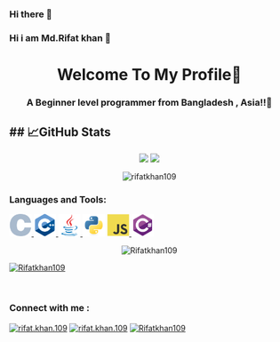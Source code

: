 ### Hi there 👋

### Hi i am  Md.Rifat khan  🥰  

<h1 align="center"> Welcome To My Profile🎉 </h1>
<h3 align="center">A Beginner level programmer  from Bangladesh , Asia!!🥸</h3>
     

<!-- <p align="center"><a href="https://git.io/typing-svg"><img src="https://readme-typing-svg.demolab.com?font=Fira+Code&weight=600&size=25&pause=1000&color=F71D35&center=true&width=500&height=60&lines=Learning+web+development;3%2B+years+coding+experience+....;I+am+a+Computer+Science+Engineer" alt="Typing SVG" /></a> </p> -->


<h2>## 📈GitHub Stats</h2>
<p align="center">
<img height="180em" src="https://github-readme-stats.vercel.app/api?username=rifatkhan109&show_icons=true&hide_border=true&&count_private=true&include_all_commits=true"/>
  <img height="180em" src="https://github-readme-stats.vercel.app/api/top-langs/?username=rifatkhan109&exclude_repo=KNN-Image-Classification&show_icons=true&hide_border=true&layout=compact&langs_count=10"/>
</p> 
<p align="center" align="left" > <img width="45%" src="https://github-readme-streak-stats.herokuapp.com/?user=rifatkhan109&" alt="rifatkhan109" /> </p>


<h3 align="left">Languages and Tools:</h3>
<p align="left"> <a href="https://www.cprogramming.com/" target="_blank" rel="noreferrer"> <img src="https://raw.githubusercontent.com/devicons/devicon/master/icons/c/c-original.svg" alt="c" width="40" height="40"/> </a> <a href="https://www.w3schools.com/cpp/" target="_blank" rel="noreferrer"> <img src="https://raw.githubusercontent.com/devicons/devicon/master/icons/cplusplus/cplusplus-original.svg" alt="cplusplus" width="40" height="40"/> </a> <a href="https://www.w3schools.com/cs/" target="_blank" rel="noreferrer"> </a> <a href="https://www.java.com" target="_blank" rel="noreferrer"> <img src="https://raw.githubusercontent.com/devicons/devicon/master/icons/java/java-original.svg" alt="java" width="40" height="40"/> <a href="https://www.python.org" target="_blank" rel="noreferrer"> <img src="https://raw.githubusercontent.com/devicons/devicon/master/icons/python/python-original.svg" alt="python" width="40" height="40"/></a> <a href="https://developer.mozilla.org/en-US/docs/Web/JavaScript" target="_blank" rel="noreferrer"> <img src="https://raw.githubusercontent.com/devicons/devicon/master/icons/javascript/javascript-original.svg" alt="javascript" width="40" height="40"/> </a> </a>   <img src="https://raw.githubusercontent.com/devicons/devicon/master/icons/csharp/csharp-original.svg" alt="csharp" width="40" height="40"/> 



<p align="center" align="left"> <img src="https://komarev.com/ghpvc/?username=Rifatkhan109&label=Profile%20views&color=0e75b6&style=flat" alt="Rifatkhan109" /> </p>
<p align="left"> <a href="https://github.com/ryo-ma/github-profile-trophy"><img src="https://github-profile-trophy.vercel.app/?username=Rifatkhan109" alt="Rifatkhan109" /></a> </p>
<br>



<h3 align="left">Connect with me :</h3>
<p align="left">
<a href="https://fb.com/rifat.khan.109" target="blank"><img align="center" src="https://raw.githubusercontent.com/rahuldkjain/github-profile-readme-generator/master/src/images/icons/Social/facebook.svg" alt="rifat.khan.109" height="30" width="40" /></a> <a> </a> <a> </a>
<a href="https://instagram.com/rifat_khan._109/" target="blank"><img align="center" src="https://raw.githubusercontent.com/rahuldkjain/github-profile-readme-generator/master/src/images/icons/Social/instagram.svg" alt="rifat.khan.109" height="30" width="40" /></a>
 <a href="https://linkedin.com/in/rifat-khan-595947202/" target="blank"><img align="center" src="https://raw.githubusercontent.com/rahuldkjain/github-profile-readme-generator/master/src/images/icons/Social/linked-in-alt.svg" alt="Rifatkhan109" height="30" width="40" /> 
</p>
</p>















